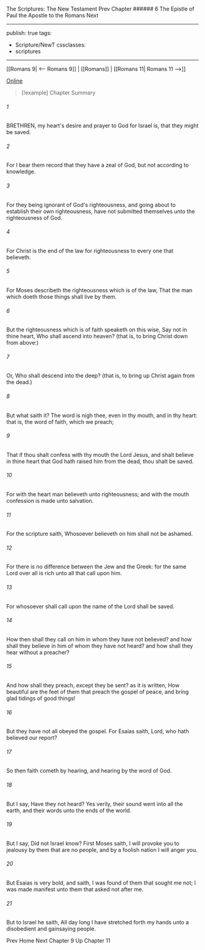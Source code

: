 The Scriptures: The New Testament
Prev
Chapter ###### 6
The Epistle of Paul the Apostle to the Romans
Next

---
publish: true
tags:
  - Scripture/NewT
cssclasses:
  - scriptures
---
[[Romans 9| <-- Romans 9]] | [[Romans]] | [[Romans 11| Romans 11 -->]]

[Online](https://churchofjesuschrist.org/study/scriptures/nt/rom/10?lang=eng)

>[!example] Chapter Summary
>
###### 1
BRETHREN, my heart's desire and prayer to God for Israel is, that they might be saved.
###### 2
For I bear them record that they have a zeal of God, but not according to knowledge.
###### 3
For they being ignorant of God's righteousness, and going about to establish their own righteousness, have not submitted themselves unto the righteousness of God.
###### 4
For Christ is the end of the law for righteousness to every one that believeth.
###### 5
For Moses describeth the righteousness which is of the law, That the man which doeth those things shall live by them.
###### 6
But the righteousness which is of faith speaketh on this wise, Say not in thine heart, Who shall ascend into heaven? (that is, to bring Christ down from above:)
###### 7
Or, Who shall descend into the deep? (that is, to bring up Christ again from the dead.)
###### 8
But what saith it? The word is nigh thee, even in thy mouth, and in thy heart: that is, the word of faith, which we preach;
###### 9
That if thou shalt confess with thy mouth the Lord Jesus, and shalt believe in thine heart that God hath raised him from the dead, thou shalt be saved.
###### 10
For with the heart man believeth unto righteousness; and with the mouth confession is made unto salvation.
###### 11
For the scripture saith, Whosoever believeth on him shall not be ashamed.
###### 12
For there is no difference between the Jew and the Greek: for the same Lord over all is rich unto all that call upon him.
###### 13
For whosoever shall call upon the name of the Lord shall be saved.
###### 14
How then shall they call on him in whom they have not believed? and how shall they believe in him of whom they have not heard? and how shall they hear without a preacher?
###### 15
And how shall they preach, except they be sent? as it is written, How beautiful are the feet of them that preach the gospel of peace, and bring glad tidings of good things!
###### 16
But they have not all obeyed the gospel. For Esaias saith, Lord, who hath believed our report?
###### 17
So then faith cometh by hearing, and hearing by the word of God.
###### 18
But I say, Have they not heard? Yes verily, their sound went into all the earth, and their words unto the ends of the world.
###### 19
But I say, Did not Israel know? First Moses saith, I will provoke you to jealousy by them that are no people, and by a foolish nation I will anger you.
###### 20
But Esaias is very bold, and saith, I was found of them that sought me not; I was made manifest unto them that asked not after me.
###### 21
But to Israel he saith, All day long I have stretched forth my hands unto a disobedient and gainsaying people.

Prev
Home
Next
Chapter 9
Up
Chapter 11



